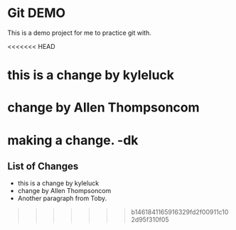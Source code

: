 # Git DEMO

This is a demo project for me to practice git with.

<<<<<<< HEAD



# this is a change by kyleluck
# change by Allen Thompsoncom

making a change. -dk
=======
## List of Changes

* this is a change by kyleluck
* change by Allen Thompsoncom
* Another paragraph from Toby.
>>>>>>> b1461841165916329fd2f00911c102d95f310f05
